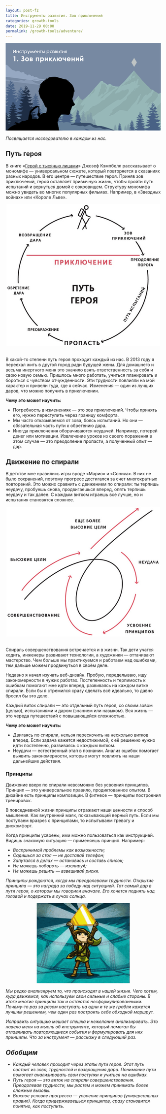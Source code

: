 ```yaml
---
layout: post-fz
title: Инструменты развития. Зов приключений
categories: growth-tools
date: 2019-11-29 00:00
permalink: /growth-tools/adventure/
---
```


![](/images/posts/tools_cover_1.png)


<i>Посвящается исследователю в каждом из нас.</i>

## Путь героя
В книге «<a href="https://ru.wikipedia.org/wiki/Герой_с_тысячью_лицами">Герой с тысячью лицами</a>» Джозеф Кэмпбелл рассказывает о мономифе — универсальном сюжете, который повторяется в сказаниях разных народов. В его центре — путешествие героя. Приняв зов приключений, герой оставляет привычную жизнь, чтобы пройти путь испытаний и вернуться домой с сокровищем. Структуру мономифа можно увидеть во многих популярных фильмах. Например, в «Звездных войнах» или «Короле Льве».

<div style="text-align:center"><img src="/images/posts/tools_hero_way.jpg"></div><br>

В какой-то степени путь героя проходит каждый из нас. В 2013 году я переехал жить в другой город ради будущей жены. Для домашнего и весьма инертного меня это значило взять ответственность за себя и свою новую семью. Пришлось много работать, учиться планировать и бороться с чувством отчужденности. Эти трудности повлияли на мой характер и привели туда, где я сейчас. Изменения — один из лучших даров, что можно получить в приключении.

<b> Чему это может научить: </b>
- Потребность в изменениях — это зов приключений. Чтобы принять его, нужно переступить через границу комфорта.
- Мы часто отказываемся от зова, боясь испытаний. Но они — обязательная часть пути к обретению дара.
- Иногда приключения оборачиваются неудачей. Например, потерей денег или мотивации. Извлечение уроков из своего поражения в этом случае — это преодоление пропасти, а полученный опыт — дар.

## Движение по спирали
В детстве мне нравились игры вроде «Марио» и «Соника». В них не было сохранений, поэтому прогресс достигался за счет многократных повторений. Это можно сравнить с движением по спирали: ты терпишь неудачу, пробуешь снова, продвигаешься вперед, опять терпишь неудачу и так далее. С каждым витком играешь всё лучше, но и испытания становятся сложнее. 

<div style="text-align:center"><img src="/images/posts/tools_helix.jpg"></div><br>

Спираль совершенствования встречается и в жизни. Так дети учатся ходить, инженеры развивают технологии, а художники — оттачивают мастерство. Чем больше мы практикуемся и работаем над ошибками, тем дальше можем продвинуться в своём деле.

Недавно я начал изучать веб-дизайн. Пробую, переделываю, ищу закономерности в чужих работах. Постепенность и терпимость к ошибкам помогают мне идти вперед, развиваясь на каждом витке спирали. Если бы я стремился сразу сделать всё идеально, то давно бросил бы это дело.

Каждый виток спирали — это отдельный путь героя, со своим зовом (целью), испытаниями и даром (знанием или навыком). Вся жизнь — это череда путешествий с повышающейся сложностью.

<b> Чему это может научить: </b>
- Двигаясь по спирали, нельзя перескочить на несколько витков вперед. Если задача кажется недостижимой, к её решению нужно идти постепенно, развиваясь с каждым витком.
- Неудачи — естественный этап в познании. Анализ ошибок помогает выявить закономерности, которые могут повлиять на наши дальнейшие действия.

### Принципы
Движение вверх по спирали невозможно без усвоения принципов. Принцип — это универсальное правило, продиктованное опытом. В дизайне есть принципы композиции. В фитнесе — принципы построения тренировок.

В повседневной жизни принципы отражают наши ценности и способ мышления. Как внутренний маяк, показывающий верный путь. Если мы поступаем вразрез с принципами, то испытываем тревогу и дискомфорт.

Когда принципы усвоены, ими можно пользоваться как инструкцией. Видишь знакомую ситуацию — применяешь принцип. Например:

- <i>Воспринимай проблемы как возможности;<i>
- <i>Садишься за стол — не доставай телефон;<i>
- <i>Запутался в делах — остановись и составь список;<i>
- <i>Не можешь побороть — изолируй;<i>
- <i>Не можешь решить — взвешивай риски<i>.

Принципы рождаются, когда мы преодолеваем трудности. Открытие принципа — это награда за победу над ситуацией. Тот самый дар в пути героя, о котором мы говорили вначале. Его хочется поднять над головой и подержать в лучах солнца.

<div style="text-align:center"><img src="/images/posts/tools-crystal.gif"></div>

Мы редко анализируем то, что происходит в нашей жизни. Чего хотим, куда движемся, как используем свои сильные и слабые стороны. В итоге многие принципы так и остаются несформулированными. Почему-то раз за разом наступать на одни и те же грабли кажется лучшим решением, чем один раз построить себе обходной маршрут.

Исправить ситуацию мешает спешка и нежелание анализировать. Это навело меня на мысль об инструменте, который помогал бы отлавливать повторяющиеся события и формулировать для них принципы. Что за инструмент — расскажу в следующий раз. 

## Обобщим
- Каждый человек проходит через этапы пути героя. Этот путь состоит из зова, трудностей и возвращения дара. Понимание пути помогает анализировать свои поступки и учиться на ошибках.
- Путь героя — это виток на спирали совершенствования. Преодолевая трудности, мы растем и можем принимать более сложные вызовы.
- Важное условие прогресса — усвоение принципов (универсальных правил). Когда придерживаешься принципов, сразу становится понятно, как поступить.